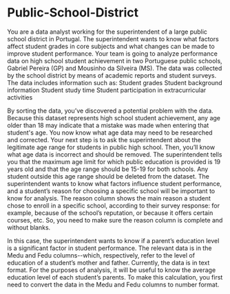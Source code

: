 # Public-School-District
You are a data analyst working for the superintendent of a large public school district in Portugal. The superintendent wants to know what factors affect student grades in core subjects and what changes can be made to improve student performance. Your team is going to analyze performance data on high school student achievement in two Portuguese public schools, Gabriel Pereira (GP) and Mousinho da Silveira (MS). The data was collected by the school district by means of academic reports and student surveys. The data includes information such as:
Student grades
Student background information 
Student study time
Student participation in extracurricular activities

By sorting the data, you’ve discovered a potential problem with the data. Because this dataset represents high school student achievement, any age older than 18 may indicate that a mistake was made when entering that student's age. You now know what age data may need to be researched and corrected. Your next step is to ask the superintendent about the legitimate age range for students in public high school. Then, you’ll know what age data is incorrect and should be removed. 
The superintendent tells you that the maximum age limit for which public education is provided is 19 years old and that the age range should be 15-19 for both schools. Any student outside this age range should be deleted from the dataset. 
The superintendent wants to know what factors influence student performance, and a student’s reason for choosing a specific school will be important to know for analysis. The reason column shows the main reason a student chose to enroll in a specific school, according to their survey response: for example, because of the school’s reputation, or because it offers certain courses,  etc. So, you need to make sure the reason column is complete and without blanks. 

In this case, the superintendent wants to know if a parent’s education level is a significant factor in student performance. The relevant data is in the Medu and Fedu columns--which, respectively, refer to the level of education of a student’s mother and father. Currently, the data is in text format. For the purposes of analysis, it will be useful to know the average education level of each student’s parents. To make this calculation, you first need to convert the data in the Medu and Fedu columns to number format.

